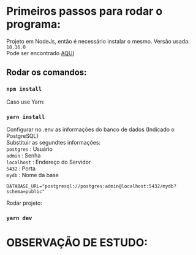 # Primeiros passos para rodar o programa:
Projeto em NodeJs, então é necessário instalar o mesmo. Versão usada: `18.16.0`
\
Pode ser encontrado [AQUI](https://nodejs.org/dist/v18.16.0/)

## Rodar os comandos:

### `npm install`
Caso use Yarn:
### `yarn install`

Configurar no .env as informações do banco de dados (Indicado o PostgreSQL)\
Substituir as segundtes informações:\
`postgres` : Usuário\
`admin` : Senha\
`localhost` : Endereço do Servidor\
`5432` : Porta\
`mydb` : Nome da base

```
DATABASE_URL="postgresql://postgres:admin@localhost:5432/mydb?schema=public"
``` 

Rodar projeto:
### `yarn dev`

# OBSERVAÇÃO DE ESTUDO:


